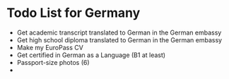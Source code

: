 
# Todo List for Germany

* Get academic transcript translated to German in the German embassy
* Get high school diploma translated to German in the German embassy
* Make my EuroPass CV
* Get certified in German as a Language (B1 at least)
* Passport-size photos (6)
* 